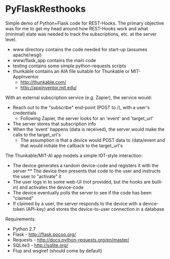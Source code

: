 # PyFlaskResthooks
Simple demo of Python+Flask code for REST-Hooks.  The primary objective was for
me to get my head around how REST-Hooks work and what (minimal) state was needed
to track the subscriptions, etc. at the server level.

* www directory contains the code needed for start-up (assumes apache/wsgi)
* www/flask_app contains the main code
* testing contains some simple python-requests scripts
* thunkable contains an AIA file suitable for Thunkable or MIT-AppInventor
  * http://thunkable.com/
  * http://appinventor.mit.edu/

With an external subscription service (e.g. Zapier), the service would:
* Reach out to the "subscribe" end-point (POST to /), with a user's credentials
  * Following Zapier, the server looks for an 'event' and 'target_url'
* The server stores that subscription info
* When the 'event' happens (data is received), the server would make the calls to the target_url's
  * The assumption is that a device would POST data to /data/event and that would initiate the callback to the target_url's

The Thunkable/MIT-AI app models a simple IOT-style interaction:
* The device generates a random device-code and registers it with the server
** The device then presents that code to the user and instructs the user to "activate" it
* The user logs in to some web-UI (not provided, but the hooks are built-in) and activates the device-code
* The device eventually polls the server to see if the code has been "claimed"
* If claimed by a user, the server responds to the device with a device-token (API-key) and stores the device-to-user connection in a database

Requirements:
* Python 2.7
* Flask - http://flask.pocoo.org/
* Requests - http://docs.python-requests.org/en/master/
* SQLite3 - http://sqlite.org/
* Flup and wsgiref (should come by default)
